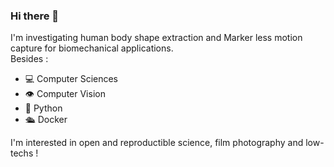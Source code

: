 ### Hi there 👋
I'm investigating human body shape extraction and Marker less motion capture for biomechanical applications.   
Besides :  
- 💻 Computer Sciences
- 👁️ Computer Vision
- 🐍 Python
- 🛳️ Docker
  
I'm interested in open and reproductible science, film photography and low-techs !

<!--
**goyallon/goyallon** is a ✨ _special_ ✨ repository because its `README.md` (this file) appears on your GitHub profile.

Here are some ideas to get you started:

- 🔭 I’m currently working on ...
- 🌱 I’m currently learning ...
- 👯 I’m looking to collaborate on ...
- 🤔 I’m looking for help with ...
- 💬 Ask me about ...
- 📫 How to reach me: ...
- 😄 Pronouns: ...
- ⚡ Fun fact: ...
-->

